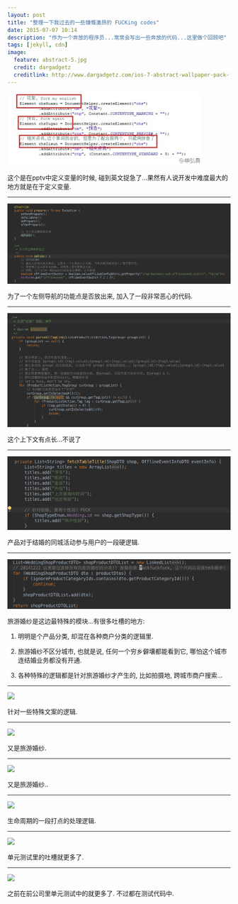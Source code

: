 ```yaml
---
layout: post
title: "整理一下我过去的一些慷慨激昂的 FUCKing codes"
date: 2015-07-07 10:14
description: "作为一个奔放的程序员...常常会写出一些奔放的代码...这里做个回顾吧"
tags: [jekyll, cdn]
image:
  feature: abstract-5.jpg
  credit: dargadgetz
  creditlink: http://www.dargadgetz.com/ios-7-abstract-wallpaper-pack-for-iphone-5-and-ipod-touch-retina/
---
```


<img src="/files/2015/07/fuckcode-01.jpg">

这个是在pptv中定义变量的时候, 碰到英文捉急了...果然有人说开发中难度最大的地方就是在于定义变量.

---

<img src="/files/2015/07/fuckcode-02.png">

为了一个左侧导航的功能点是否放出来, 加入了一段非常恶心的代码.

---

<img src="/files/2015/07/fuckcode-03.png">

这个上下文有点长...不说了

---

<img src="/files/2015/07/fuckcode-04.png">

产品对于结婚的同城活动参与用户的一段硬逻辑.

---

<img src="/files/2015/07/fuckcode-05.png">

旅游婚纱是这边最特殊的模块...有很多吐槽的地方:

1. 明明是个产品分类, 却混在各种商户分类的逻辑里.

2. 旅游婚纱不区分城市, 也就是说, 任何一个穷乡僻壤都能看到它, 哪怕这个城市连结婚业务都没有开通.

3. 各种特殊的逻辑都是针对旅游婚纱才产生的, 比如拍摄地, 跨城市商户搜索...

---

<img src="{{ site.cdn }}/files/2015/07/fuckcode-06.png">

针对一些特殊文案的逻辑.

---

<img src="{{ site.cdn }}/files/2015/07/fuckcode-07.png">

又是旅游婚纱.

---

<img src="{{ site.cdn }}/files/2015/07/fuckcode-08.png">

又是旅游婚纱..

---

<img src="{{ site.cdn }}/files/2015/07/fuckcode-09.png">

生命周期的一段打点的处理逻辑.

---

<img src="{{ site.cdn }}/files/2015/07/fuckcode-10.png">

单元测试里的吐槽就更多了.

---

<img src="{{ site.cdn }}/files/2015/07/fuckcode-11.png">

之前在前公司里单元测试中的就更多了. 不过都在测试代码中.